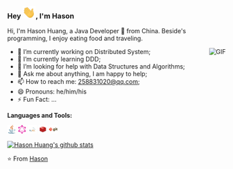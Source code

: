 <!--
**HasonHuang/HasonHuang** is a ✨ _special_ ✨ repository because its `README.md` (this file) appears on your GitHub profile.

Here are some ideas to get you started:

- 🔭 I’m currently working on ...
- 🌱 I’m currently learning ...
- 👯 I’m looking to collaborate on ...
- 🤔 I’m looking for help with ...
- 💬 Ask me about ...
- 📫 How to reach me: ...
- 😄 Pronouns: he/him
- ⚡ Fun fact: ...

ref: https://github.com/kautukkundan/Awesome-Profile-README-templates/blob/master/dynamic-realtime/abhisheknaiidu.md
-->

### Hey <img src="https://raw.githubusercontent.com/hasonhuang/hasonhuang/master/gifs/Hi.gif" width="30px">, I'm Hason

Hi, I'm Hason Huang, a Java Developer 🚀 from China. Beside's programming, I enjoy eating food and traveling.

  <img align="right" alt="GIF" src="https://media.giphy.com/media/836HiJc7pgzy8iNXCn/giphy.gif" />

- 🔭 I’m currently working on Distributed System;
- 🌱 I’m currently learning DDD; 
- 🤔 I’m looking for help with Data Structures and Algorithms;
- 💬 Ask me about anything, I am happy to help;
- 📫 How to reach me: [258831020@qq.com](mailto:258831020@qq.com?Subject=Hello%20Hason);
- 😄 Pronouns: he/him/his
- ⚡️ Fun Fact: ...

**Languages and Tools:**  

<code><img height="20" src="https://raw.githubusercontent.com/github/explore/80688e429a7d4ef2fca1e82350fe8e3517d3494d/topics/java/java.png"></code>
<code><img height="20" src="https://raw.githubusercontent.com/github/explore/5c058a388828bb5fde0bcafd4bc867b5bb3f26f3/topics/graphql/graphql.png"></code>
<code><img height="20" src="https://raw.githubusercontent.com/github/explore/80688e429a7d4ef2fca1e82350fe8e3517d3494d/topics/mysql/mysql.png"></code>
<code><img height="20" src="https://raw.githubusercontent.com/github/explore/80688e429a7d4ef2fca1e82350fe8e3517d3494d/topics/redis/redis.png"></code>
<code><img height="20" src="https://raw.githubusercontent.com/github/explore/80688e429a7d4ef2fca1e82350fe8e3517d3494d/topics/git/git.png"></code>



[![Hason Huang's github stats](https://github-readme-stats.vercel.app/api?username=HasonHuang&show_icons=true)](https://github.com/HasonHuang)

⭐️ From [Hason](https://github.com/HasonHuang)
